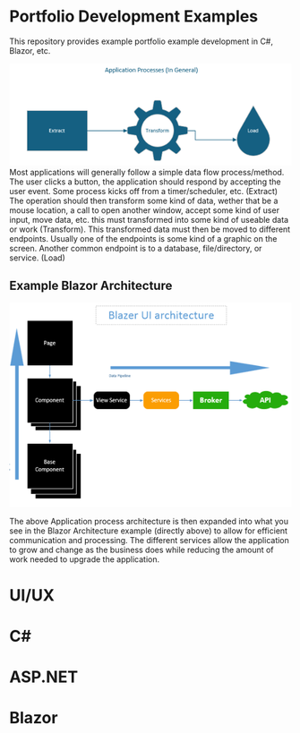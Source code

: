 # Portfolio Development Examples
This repository provides example portfolio example development in C#, Blazor, etc.

![Example Application process](https://github.com/makalkas/Portfolio_Development_Examples/blob/main/Images/2024-12-11%2018_42_56-Application%20Processes.vsdx%20-%20Visio%20Professional.png)
Most applications will generally follow a simple data flow process/method. 
The user clicks a button, the application should respond by accepting the user event. Some process kicks off from a timer/scheduler, etc. (Extract)
The operation should then transform some kind of data, wether that be a mouse location, a call to open another window, accept 
some kind of user input, move data, etc. this must transformed into some kind of useable data or work (Transform).
This transformed data must then be moved to different endpoints. Usually one of the endpoints is some kind of a graphic on the
screen. Another common endpoint is to a database, file/directory, or service. (Load)

## Example Blazor Architecture
![Blazor Architecture](https://github.com/makalkas/Portfolio_Development_Examples/blob/main/Images/Blazor%20Enterprise%20App%20Architechture.png)

The above Application process architecture is then expanded into what you see in the Blazor Architecture example (directly above) to allow for
efficient communication and processing. The different services allow the application to grow and change as the business does while reducing the
amount of work needed to upgrade the application.

# UI/UX


# C#

# ASP.NET

# Blazor
